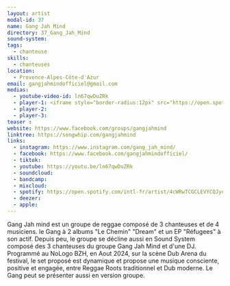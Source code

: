 ```yaml
---
layout: artist
modal-id: 37
name: Gang Jah Mind
directory: 37_Gang_Jah_Mind
sound-system: 
tags: 
  - chanteuse
skills: 
  - chanteuses
location:
  - Provence-Alpes-Côte-d'Azur
email: gangjahmindofficiel@gmail.com
medias:
  - youtube-video-id: ln67qwDuZRk
  - player-1: <iframe style="border-radius:12px" src="https://open.spotify.com/embed/artist/4cWRwTCGCLEVYCQJycxUx0?utm_source=generator" width="100%" height="352" frameBorder="0" allowfullscreen="" allow="autoplay; clipboard-write; encrypted-media; fullscreen; picture-in-picture" loading="lazy"></iframe>
  - player-2: 
  - player-3: 
teaser :
website: https://www.facebook.com/groups/gangjahmind
linktree: https://songwhip.com/gangjahmind
links:
  - instagram: https://www.instagram.com/gang_jah_mind/
  - facebook: https://www.facebook.com/gangjahmindofficiel/
  - tiktok: 
  - youtube: https://youtu.be/ln67qwDuZRk
  - soundcloud: 
  - bandcamp: 
  - mixcloud: 
  - spotify: https://open.spotify.com/intl-fr/artist/4cWRwTCGCLEVYCQJycxUx0?si=eDrtboVCT46TOZUQTnRuxQ
  - deezer: 
  - apple: 
---
```


Gang Jah mind est un groupe de reggae composé de 3 chanteuses et de 4 musiciens. le Gang à 2 albums "Le Chemin" "Dream" et un EP "Réfugees" à son actif. Depuis peu, le groupe se décline aussi en Sound System composé des 3 chanteuses du groupe Gang Jah Mind et d'une DJ.  Programmé au NoLogo BZH, en Aout 2024, sur la scène Dub Arena du festival, le set proposé est dynamique et propose une musique consciente, positive et engagée, entre Reggae Roots traditionnel et Dub moderne. Le Gang peut se présenter aussi en version groupe.

